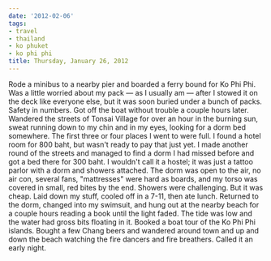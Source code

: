 ```yaml
---
date: '2012-02-06'
tags:
- travel
- thailand
- ko phuket
- ko phi phi
title: Thursday, January 26, 2012
---
```


Rode a minibus to a nearby pier and boarded a ferry bound for Ko Phi Phi. Was a little worried about my pack — as I usually am — after I stowed it on the deck like everyone else, but it was soon buried under a bunch of packs. Safety in numbers. Got off the boat without trouble a couple hours later. Wandered the streets of Tonsai Village for over an hour in the burning sun, sweat running down to my chin and in my eyes, looking for a dorm bed somewhere. The first three or four places I went to were full. I found a hotel room for 800 baht, but wasn't ready to pay that just yet. I made another round of the streets and managed to find a dorm I had missed before and got a bed there for 300 baht. I wouldn't call it a hostel; it was just a tattoo parlor with a dorm and showers attached. The dorm was open to the air, no air con, several fans, "mattresses" were hard as boards, and my torso was covered in small, red bites by the end. Showers were challenging. But it was cheap. Laid down my stuff, cooled off in a 7-11, then ate lunch. Returned to the dorm, changed into my swimsuit, and hung out at the nearby beach for a couple hours reading a book until the light faded. The tide was low and the water had gross bits floating in it. Booked a boat tour of the Ko Phi Phi islands. Bought a few Chang beers and wandered around town and up and down the beach watching the fire dancers and fire breathers. Called it an early night.
